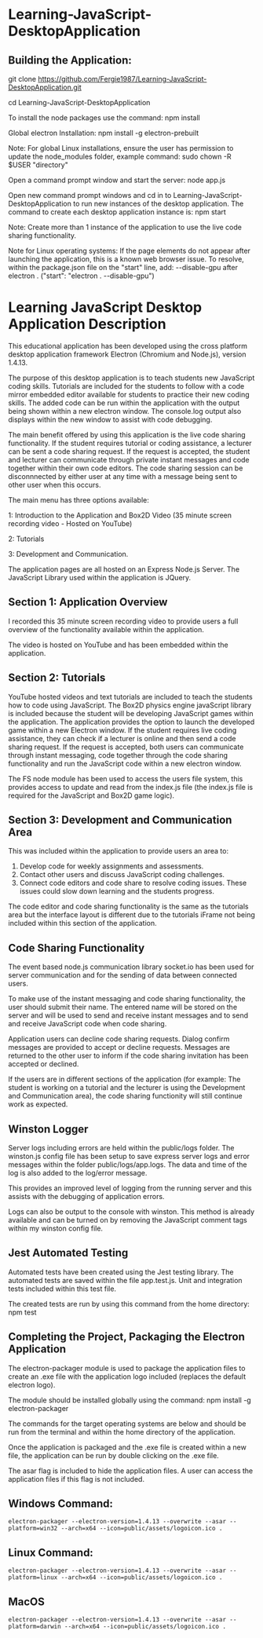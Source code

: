 # Learning-JavaScript-DesktopApplication

## Building the Application: 

git clone https://github.com/Fergie1987/Learning-JavaScript-DesktopApplication.git

cd Learning-JavaScript-DesktopApplication

To install the node packages use the command: npm install

Global electron Installation: npm install -g electron-prebuilt

Note: For global Linux installations, ensure the user has permission to update the node_modules folder, example command: sudo chown -R $USER "directory"  

Open a command prompt window and start the server: node app.js

Open new command prompt windows and cd in to Learning-JavaScript-DesktopApplication to run new instances of the desktop application. 
The command to create each desktop application instance is: npm start

Note: Create more than 1 instance of the application to use the live code sharing functionality.  

Note for Linux operating systems: If the page elements do not appear after launching the application, this is a known web browser issue. To resolve, within the package.json file on the "start" line, add: --disable-gpu after electron . ("start": "electron . --disable-gpu")    

# Learning JavaScript Desktop Application Description 

This educational application has been developed using the cross platform desktop application framework Electron (Chromium and Node.js), version 1.4.13. 

The purpose of this desktop application is to teach students new JavaScript coding skills. Tutorials are included for the students to follow with a code mirror embedded editor available for students to practice their new coding skills. The added code can be run within the application with the output being shown within a new electron window. The console.log output also displays within the new window to assist with code debugging.  

The main benefit offered by using this application is the live code sharing functionality. If the student requires tutorial or coding assistance, a lecturer can be sent a code sharing request. If the request is accepted, the student and lecturer can communicate through private instant messages and code together within their own code editors. The code sharing session can be disconnnected by either user at any time with a message being sent to other user when this occurs.  

The main menu has three options available: 

1: Introduction to the Application and Box2D Video (35 minute screen recording video - Hosted on YouTube)

2: Tutorials 

3: Development and Communication. 

The application pages are all hosted on an Express Node.js Server. The JavaScript Library used within the application is JQuery. 

## Section 1: Application Overview
I recorded this 35 minute screen recording video to provide users a full overview of the functionality available within the application. 

The video is hosted on YouTube and has been embedded within the application.  

## Section 2: Tutorials
YouTube hosted videos and text tutorials are included to teach the students how to code using JavaScript. The Box2D physics engine javaScript library is included because the student will be developing JavaScript games within the application. The application provides the option to launch the developed game within a new Electron window. If the student requires live coding assistance, they can check if a lecturer is online and then send a code sharing request. If the request is accepted, both users can communicate through instant messaging, code together through the code sharing functionality and run the JavaScript code within a new electron window. 

The FS node module has been used to access the users file system, this provides access to update and read from the index.js file (the index.js file is required for the JavaScript and Box2D game logic). 

## Section 3: Development and Communication Area

This was included within the application to provide users an area to: 
1. Develop code for weekly assignments and assessments. 
2. Contact other users and discuss JavaScript coding challenges. 
3. Connect code editors and code share to resolve coding issues. These issues could slow down learning and the students progress. 

The code editor and code sharing functionality is the same as the tutorials area but the interface layout is different due to the tutorials iFrame not being included within this section of the application.   

## Code Sharing Functionality

The event based node.js communication library socket.io has been used for server communication and for the sending of data between connected users. 

To make use of the instant messaging and code sharing functionality, the user should submit their name. The entered name will be stored on the server and will be used to send and receive instant messages and to send and receive JavaScript code when code sharing.   

Application users can decline code sharing requests. Dialog confirm messages are provided to accept or decline requests. Messages are returned to the other user to inform if the code sharing invitation has been accepted or declined.

If the users are in different sections of the application (for example: The student is working on a tutorial and the lecturer is using the Development and Communication area), the code sharing functionity will still continue work as expected. 

## Winston Logger 

Server logs including errors are held within the public/logs folder. The winston.js config file has been setup to save express server logs and error messages within the folder public/logs/app.logs. The data and time of the log is also added to the log/error message. 

This provides an improved level of logging from the running server and this assists with the debugging of application errors. 

Logs can also be output to the console with winston. This method is already available and can be turned on by removing the JavaScript comment tags within my winston config file. 

## Jest Automated Testing

Automated tests have been created using the Jest testing library. The automated tests are saved within the file app.test.js. Unit and integration tests included within this test file. 

The created tests are run by using this command from the home directory: npm test


## Completing the Project, Packaging the Electron Application

The electron-packager module is used to package the application files to create an .exe file with the application logo included (replaces the default electron logo). 

The module should be installed globally using the command: npm install -g electron-packager 

The commands for the target operating systems are below and should be run from the terminal and within the home directory of the application. 

Once the application is packaged and the .exe file is created within a new file, the application can be run by double clicking on the .exe file.

The asar flag is included to hide the application files. A user can access the application files if this flag is not included. 

## Windows Command: 
```
electron-packager --electron-version=1.4.13 --overwrite --asar --platform=win32 --arch=x64 --icon=public/assets/logoicon.ico .
```
## Linux Command: 
```
electron-packager --electron-version=1.4.13 --overwrite --asar --platform=linux --arch=x64 --icon=public/assets/logoicon.ico .
```
## MacOS
```
electron-packager --electron-version=1.4.13 --overwrite --asar --platform=darwin --arch=x64 --icon=public/assets/logoicon.ico .
``` 
